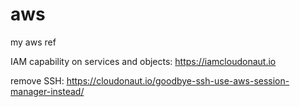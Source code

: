 # aws
my aws ref


IAM capability on services and objects:   https://iamcloudonaut.io

remove SSH:  https://cloudonaut.io/goodbye-ssh-use-aws-session-manager-instead/

